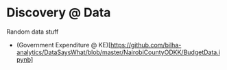 # Discovery @ Data

Random data stuff

- (Government Expenditure @ KE)[https://github.com/bilha-analytics/DataSaysWhat/blob/master/NairobiCountyODKK/BudgetData.ipynb]
